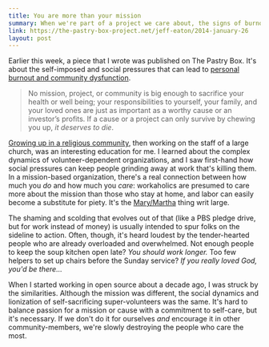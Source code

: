 ```yaml
---
title: You are more than your mission
summary: When we're part of a project we care about, the signs of burnout can sneak up on us.
link: https://the-pastry-box-project.net/jeff-eaton/2014-january-26
layout: post
---
```

Earlier this week, a piece that I wrote was published on The Pastry Box. It's about the self-imposed and social pressures that can lead to [personal burnout and community dysfunction](https://the-pastry-box-project.net/jeff-eaton/2014-january-26).

> No mission, project, or community is big enough to sacrifice your health or well being; your responsibilities to yourself, your family, and your loved ones are just as important as a worthy cause or an investor’s profits. If a cause or a project can only survive by chewing you up, *it deserves to die*.

[Growing up in a religious community](https://medium.com/growing-up-goddy), then working on the staff of a large church, was an interesting education for me. I learned about the complex dynamics of volunteer-dependent organizations, and I saw first-hand how social pressures can keep people grinding away at work that's killing them. In a mission-based organization, there's a real connection between how much you *do* and how much you *care*: workaholics are presumed to care more about the mission than those who stay at home, and labor can easily become a substitute for piety. It's the [Mary/Martha](http://www.biblegateway.com/passage/?search=Luke+10%3A38-42) thing writ large.

The shaming and scolding that evolves out of that (like a PBS pledge drive, but for work instead of money) is usually intended to spur folks on the sideline to action. Often, though, it's heard loudest by the tender-hearted people who are already overloaded and overwhelmed. Not enough people to keep the soup kitchen open late? *You should work longer.* Too few helpers to set up chairs before the Sunday service? *If you really loved God, you'd be there...*

When I started working in open source about a decade ago, I was struck by the similarities. Although the mission was different, the social dynamics and lionization of self-sacrificing super-volunteers was the same. It's hard to balance passion for a mission or cause with a commitment to self-care, but it's necessary. If we don't do it for ourselves *and* encourage it in other community-members, we're slowly destroying the people who care the most.
